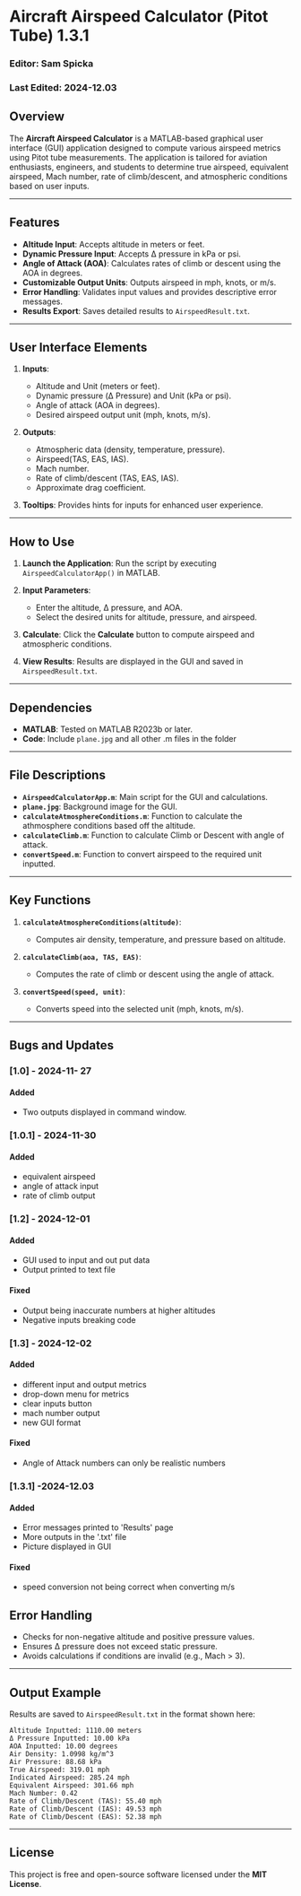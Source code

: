 # Aircraft Airspeed Calculator (Pitot Tube) 1.3.1

### Editor: Sam Spicka
### Last Edited: 2024-12.03



## Overview
The **Aircraft Airspeed Calculator** is a MATLAB-based graphical user interface (GUI) application designed to compute various airspeed metrics using Pitot tube measurements. The application is tailored for aviation enthusiasts, engineers, and students to determine true airspeed, equivalent airspeed, Mach number, rate of climb/descent, and atmospheric conditions based on user inputs.

---

## Features
- **Altitude Input**: Accepts altitude in meters or feet.
- **Dynamic Pressure Input**: Accepts Δ pressure in kPa or psi.
- **Angle of Attack (AOA)**: Calculates rates of climb or descent using the AOA in degrees.
- **Customizable Output Units**: Outputs airspeed in mph, knots, or m/s.
- **Error Handling**: Validates input values and provides descriptive error messages.
- **Results Export**: Saves detailed results to `AirspeedResult.txt`.

---

## User Interface Elements
1. **Inputs**:
   - Altitude and Unit (meters or feet).
   - Dynamic pressure (Δ Pressure) and Unit (kPa or psi).
   - Angle of attack (AOA in degrees).
   - Desired airspeed output unit (mph, knots, m/s).

2. **Outputs**:
   - Atmospheric data (density, temperature, pressure).
   - Airspeed(TAS, EAS, IAS).
   - Mach number.
   - Rate of climb/descent (TAS, EAS, IAS).
   - Approximate drag coefficient.

3. **Tooltips**: Provides hints for inputs for enhanced user experience.

---

## How to Use
1. **Launch the Application**:
   Run the script by executing `AirspeedCalculatorApp()` in MATLAB.
   
2. **Input Parameters**:
   - Enter the altitude, Δ pressure, and AOA.
   - Select the desired units for altitude, pressure, and airspeed.

3. **Calculate**:
   Click the **Calculate** button to compute airspeed and atmospheric conditions.

4. **View Results**:
   Results are displayed in the GUI and saved in `AirspeedResult.txt`.

---

## Dependencies
- **MATLAB**: Tested on MATLAB R2023b or later.
- **Code**: Include `plane.jpg` and all other .m files in the folder

---

## File Descriptions
- **`AirspeedCalculatorApp.m`**: Main script for the GUI and calculations.
- **`plane.jpg`**: Background image for the GUI.
- **`calculateAtmosphereConditions.m`**: Function to calculate the athmosphere conditions based off the altitude.
- **`calculateClimb.m`**: Function to calculate Climb or Descent with angle of attack.
- **`convertSpeed.m`**: Function to convert airspeed to the required unit inputted.
---

## Key Functions
1. **`calculateAtmosphereConditions(altitude)`**:
   - Computes air density, temperature, and pressure based on altitude.

2. **`calculateClimb(aoa, TAS, EAS)`**:
   - Computes the rate of climb or descent using the angle of attack.

3. **`convertSpeed(speed, unit)`**:
   - Converts speed into the selected unit (mph, knots, m/s).

---
## Bugs and Updates
### [1.0] - 2024-11- 27
#### Added 
- Two outputs displayed in command window.

### [1.0.1] - 2024-11-30
####  Added 
- equivalent airspeed
- angle of attack input
- rate of climb output

### [1.2] - 2024-12-01
#### Added
- GUI used to input and out put data 
- Output printed to text file
#### Fixed
- Output being inaccurate numbers at higher altitudes
- Negative inputs breaking code

### [1.3] - 2024-12-02
#### Added
- different input and output metrics
- drop-down menu for metrics
- clear inputs button
- mach number output
- new GUI format
#### Fixed
- Angle of Attack numbers can only be realistic numbers
### [1.3.1] -2024-12.03
#### Added
- Error messages printed to 'Results' page
- More outputs in the '.txt' file
- Picture displayed in GUI
#### Fixed 
- speed conversion not being correct when converting m/s

## Error Handling
- Checks for non-negative altitude and positive pressure values.
- Ensures Δ pressure does not exceed static pressure.
- Avoids calculations if conditions are invalid (e.g., Mach > 3).

---

## Output Example
Results are saved to `AirspeedResult.txt` in the format shown here:
```text
Altitude Inputted: 1110.00 meters
Δ Pressure Inputted: 10.00 kPa
AOA Inputted: 10.00 degrees
Air Density: 1.0998 kg/m^3
Air Pressure: 88.68 kPa
True Airspeed: 319.01 mph
Indicated Airspeed: 285.24 mph
Equivalent Airspeed: 301.66 mph
Mach Number: 0.42
Rate of Climb/Descent (TAS): 55.40 mph
Rate of Climb/Descent (IAS): 49.53 mph
Rate of Climb/Descent (EAS): 52.38 mph
```

---

## License
This project is free and open-source software licensed under the **MIT License**.


